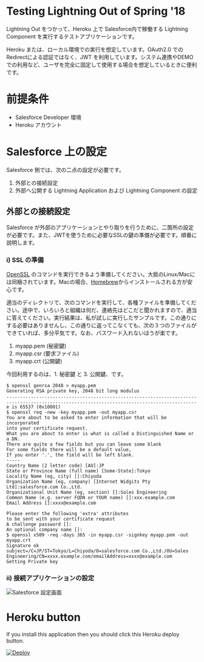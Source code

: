 # Testing Lightning Out of Spring '18

Lightning Out をつかって、Heroku 上で Salesforce内で稼働する Lightning Component を実行するテストアプリケーションです。

Heroku または、ローカル環境での実行を想定しています。OAuth2.0 での Redirectによる認証ではなく、JWT を利用しています。システム連携やDEMOでの利用など、ユーザを完全に固定して使用する場合を想定しているときに便利です。

# 前提条件

- Salesforce Developer 環境
- Heroku アカウント

# Salesforce 上の設定

Salesforce 側では、次の二点の設定が必要です。

1. 外部との接続設定
2. 外部へ公開する Lightning Application および Lightning Component の設定

## 外部との接続設定

Salesforce が外部のアプリケーションとやり取りを行うために、二箇所の設定が必要です。また、JWTを使うために必要なSSLの鍵の準備が必要です。順番に説明します。

### i) SSL の準備

[OpenSSL](https://www.openssl.org/) のコマンドを実行できるよう準備してください。大抵のLinux/Macには同梱されています。Macの場合、[Homebrew](https://brew.sh/)からインストールされる方が安心です。

適当のディレクトリで、次のコマンドを実行して、各種ファイルを準備してください。途中で、いろいろと組織は何だ、連絡先はどこだと聞かれますので、適当に答えてください。実行結果は、私が試しに実行したサンプルです。この通りにする必要はありませんし、この通りに返ってこなくても、次の３つのファイルができていれば、多分平気です。なお、パスワード入れないほうが楽です。

1. myapp.pem (秘密鍵)
2. myapp.csr (要求ファイル)
3. myapp.crt (公開鍵)

今回利用するのは、1. 秘密鍵 と 3. 公開鍵、です。

```
$ openssl genrsa 2048 > myapp.pem
Generating RSA private key, 2048 bit long modulus
.............................................................................+++
....................................................................................+++
e is 65537 (0x10001)
$ openssl req -new -key myapp.pem -out myapp.csr
You are about to be asked to enter information that will be incorporated
into your certificate request.
What you are about to enter is what is called a Distinguished Name or a DN.
There are quite a few fields but you can leave some blank
For some fields there will be a default value,
If you enter '.', the field will be left blank.
-----
Country Name (2 letter code) [AU]:JP
State or Province Name (full name) [Some-State]:Tokyo
Locality Name (eg, city) []:Chiyoda
Organization Name (eg, company) [Internet Widgits Pty Ltd]:salesforce.com Co.,Ltd.
Organizational Unit Name (eg, section) []:Sales Engineering
Common Name (e.g. server FQDN or YOUR name) []:xxx.example.com
Email Address []:xxxx@example.com

Please enter the following 'extra' attributes
to be sent with your certificate request
A challenge password []:
An optional company name []:
$ openssl x509 -req -days 365 -in myapp.csr -signkey myapp.pem -out myapp.crt 
Signature ok
subject=/C=JP/ST=Tokyo/L=Chiyoda/O=salesforce.com Co.,Ltd./OU=Sales Engineering/CN=xxxx.example.com/emailAddress=xxxx@example.com
Getting Private key
```

### ii) 接続アプリケーションの設定

![Salesforce 設定画面](https://user-images.githubusercontent.com/2649428/35206714-f30d709c-ff81-11e7-9af5-d0aab9fe0c1a.png)


# Heroku button

If you install this application then you should click this Heroku deploy button.

[![Deploy](https://www.herokucdn.com/deploy/button.svg)](https://heroku.com/deploy)